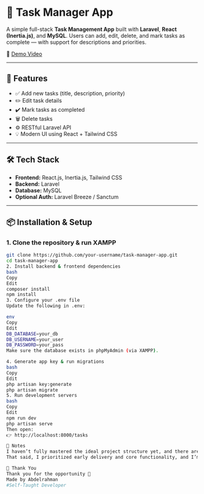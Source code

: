 # 📝 Task Manager App

A simple full-stack **Task Management App** built with **Laravel**, **React (Inertia.js)**, and **MySQL**. Users can add, edit, delete, and mark tasks as complete — with support for descriptions and priorities.

🎥 [Demo Video](https://drive.google.com/file/d/18x6lwmfQuALiWu77FfD8PNQMZZhjFDos/view?usp=drive_link)

---

## 🚀 Features

- ✅ Add new tasks (title, description, priority)
- ✏️ Edit task details
- ✔️ Mark tasks as completed
- 🗑️ Delete tasks
- ⚙️ RESTful Laravel API
- 💡 Modern UI using React + Tailwind CSS

---

## 🛠️ Tech Stack

- **Frontend:** React.js, Inertia.js, Tailwind CSS
- **Backend:** Laravel
- **Database:** MySQL
- **Optional Auth:** Laravel Breeze / Sanctum

---

## 📦 Installation & Setup

### 1. Clone the repository & run XAMPP

```bash
git clone https://github.com/your-username/task-manager-app.git
cd task-manager-app
2. Install backend & frontend dependencies
bash
Copy
Edit
composer install
npm install
3. Configure your .env file
Update the following in .env:

env
Copy
Edit
DB_DATABASE=your_db
DB_USERNAME=your_user
DB_PASSWORD=your_pass
Make sure the database exists in phpMyAdmin (via XAMPP).

4. Generate app key & run migrations
bash
Copy
Edit
php artisan key:generate
php artisan migrate
5. Run development servers
bash
Copy
Edit
npm run dev
php artisan serve
Then open:
👉 http://localhost:8000/tasks

💬 Notes
I haven’t fully mastered the ideal project structure yet, and there are some unused files due to earlier failed attempts.
That said, I prioritized early delivery and core functionality, and I’m confident in my ability to complete and improve the app further.

🙏 Thank You
Thank you for the opportunity 🙌
Made by Abdelrahman
#Self-Taught Developer
